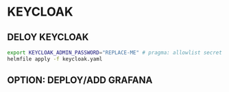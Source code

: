 # KEYCLOAK

## DELOY KEYCLOAK

```bash
export KEYCLOAK_ADMIN_PASSWORD="REPLACE-ME" # pragma: allowlist secret
helmfile apply -f keycloak.yaml
```

## OPTION: DEPLOY/ADD GRAFANA

```bash


```
